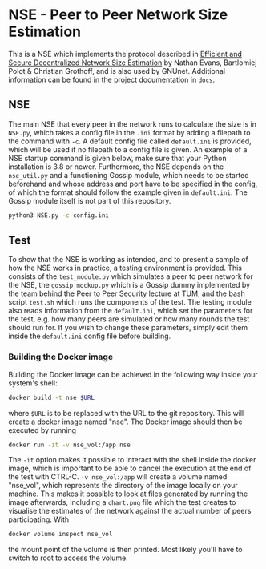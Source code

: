 # NSE - Peer to Peer Network Size Estimation 
This is a NSE which implements the protocol described in [Efficient and Secure Decentralized Network Size Estimation](https://doi.org/10.1007/978-3-642-30045-5_23) by Nathan Evans, Bartlomiej Polot & Christian Grothoff, and is also used by GNUnet. Additional information can be found in the project documentation in `docs`.
## NSE
The main NSE that every peer in the network runs to calculate the size is in `NSE.py`, which takes a config file in the `.ini` format by adding a filepath to the command with `-c`. A default config file called `default.ini` is provided, which will be used if no filepath to a config file is given.  An example of a NSE startup command is given below, make sure that your Python installation is 3.8 or newer. Furthermore, the NSE depends on the `nse_util.py` and a functioning Gossip module, which needs to be started beforehand and whose address and port have to be specified in the config, of which the format should follow the example given in `default.ini`. The Gossip module itself is not part of this repository.
```bash
python3 NSE.py -c config.ini
```
## Test
To show that the NSE is working as intended, and to present a sample of how the NSE works in practice, a testing environment is provided. This consists of the `test_module.py` which simulates a peer to peer network for the NSE, the `gossip_mockup.py` which is a Gossip dummy implemented by the team behind the Peer to Peer Security lecture at TUM, and the bash script `test.sh` which runs the components of the test. The testing module also reads information from the `default.ini`, which set the parameters for the test, e.g. how many peers are simulated or how many rounds the test should run for. If you wish to change these parameters, simply edit them inside the `default.ini` config file before building.
### Building the Docker image
Building the Docker image can be achieved in the following way inside your system's shell:
```bash 
docker build -t nse $URL
```
where `$URL` is to be replaced with the URL to the git repository. This will create a docker image named "nse". The Docker image should then be executed by running
```bash
docker run -it -v nse_vol:/app nse
```
The `-it` option makes it possible to interact with the shell inside the docker image, which is important to be able to cancel the execution at the end of the test with CTRL-C. `-v nse_vol:/app` will create a volume named "nse_vol", which represents the directory of the image locally on your machine. This makes it possible to look at files generated by running the image afterwards, including a `chart.png` file which the test creates to visualise the estimates of the network against the actual number of peers participating. With
```bash
docker volume inspect nse_vol
```
the mount point of the volume is then printed. Most likely you'll have to switch to root to access the volume.
